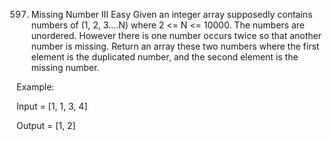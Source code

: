 597. Missing Number III
Easy
Given an integer array supposedly contains numbers of (1, 2, 3....N) where 2 <= N <= 10000. The numbers are unordered. However there is one number occurs twice so that another number is missing. Return an array these two numbers where the first element is the duplicated number, and the second element is the missing number.

Example:

Input = [1, 1, 3, 4]

Output = [1, 2]
